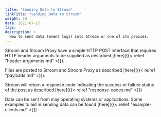 ```yaml
---
title: "Sending Data to Stroom"
linkTitle: "Sending Data to Stroom"
weight: 50
date: 2021-07-27
tags: 
description: >
  How to send data (event logs) into Stroom or one of its proxies.
---
```


Stroom and Stroom Proxy have a simple HTTP POST interface that requires HTTP header arguments to be supplied as described [here]({{< relref "header-arguments.md" >}}).

Files are posted to Stroom and Stroom Proxy as described [here]({{< relref "payloads.md" >}}).

Stroom will return a response code indicating the success or failure status of the post as described [here]({{< relref "response-codes.md" >}})

Data can be sent from may operating systems or applications.
Some examples to aid in sending data can be found [here]({{< relref "example-clients.md" >}})

